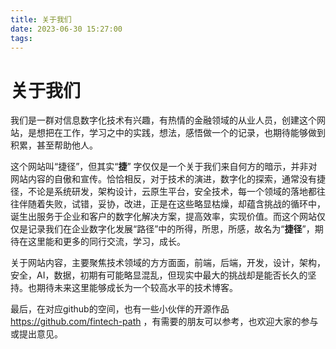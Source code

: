 ```yaml
---
title: 关于我们
date: 2023-06-30 15:27:00
tags:
---
```


# 关于我们

我们是一群对信息数字化技术有兴趣，有热情的金融领域的从业人员，创建这个网站，是想把在工作，学习之中的实践，想法，感悟做一个的记录，也期待能够做到积累，甚至帮助他人。

这个网站叫“捷径”，但其实“**捷**” 字仅仅是一个关于我们来自何方的暗示，并非对网站内容的自傲和宣传。恰恰相反，对于技术的演进，数字化的探索，通常没有捷径，不论是系统研发，架构设计，云原生平台，安全技术，每一个领域的落地都往往伴随着失败，试错，妥协，改进，正是在这些略显枯燥，却蕴含挑战的循环中，诞生出服务于企业和客户的数字化解决方案，提高效率，实现价值。而这个网站仅仅是记录我们在企业数字化发展“路径”中的所得，所思，所感，故名为“**捷径**”，期待在这里能和更多的同行交流，学习，成长。

关于网站内容，主要聚焦技术领域的方方面面，前端，后端，开发，设计，架构，安全，AI，数据，初期有可能略显混乱，但现实中最大的挑战却是能否长久的坚持。也期待未来这里能够成长为一个较高水平的技术博客。

最后，在对应github的空间，也有一些小伙伴的开源作品 https://github.com/fintech-path ，有需要的朋友可以参考，也欢迎大家的参与或提出意见。


